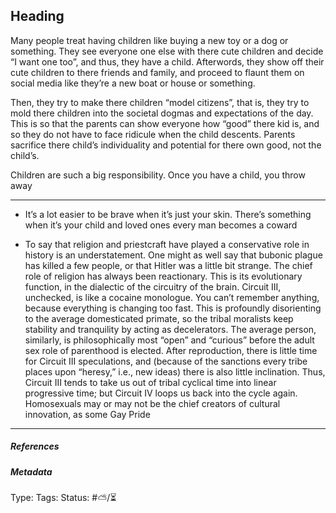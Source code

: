 ## Heading  # 

Many people treat having children like buying a new toy or a dog or something. They see everyone one else with there cute children and decide “I want one too”, and thus, they have a child. Afterwords, they show off their cute children to there friends and family, and proceed to flaunt them on social media like they’re a new boat or house or something. 

Then, they try to make there children “model citizens”, that is, they try to mold there children into the societal dogmas and expectations of the day. This is so that the parents can show everyone how “good” there kid is, and so they do not have to face ridicule when the child descents. Parents sacrifice there child’s individuality and potential for there own good, not the child’s.

Children are such a big responsibility. Once you have a child, you throw away 

___

- It’s a lot easier to be brave when it’s just your skin. There’s something when it’s your child and loved ones every man becomes a coward

- To say that religion and priestcraft have played a conservative role in history is an understatement. One might as well say that bubonic plague has killed a few people, or that Hitler was a little bit strange. The chief role of religion has always been reactionary. This is its evolutionary function, in the dialectic of the circuitry of the brain. Circuit III, unchecked, is like a cocaine monologue. You can’t remember anything, because everything is changing too fast. This is profoundly disorienting to the average domesticated primate, so the tribal moralists keep stability and tranquility by acting as decelerators. The average person, similarly, is philosophically most “open” and “curious” before the adult sex role of parenthood is elected. After reproduction, there is little time for Circuit III speculations, and (because of the sanctions every tribe places upon “heresy,” i.e., new ideas) there is also little inclination. Thus, Circuit III tends to take us out of tribal cyclical time into linear progressive time; but Circuit IV loops us back into the cycle again. Homosexuals may or may not be the chief creators of cultural innovation, as some Gay Pride

___

##### References



##### Metadata

Type: 
Tags:
Status: #⛅️/⏳ 